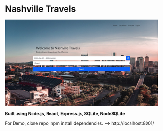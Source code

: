 # Nashville Travels


![alt text](https://raw.githubusercontent.com/willcofer555/nashville_travels/master/src/img/FEpic.jpeg)

**Built using Node.js, React, Express.js, SQLite, NodeSQLite**

For Demo, clone repo, npm install dependencies. --> http://localhost:8001/



